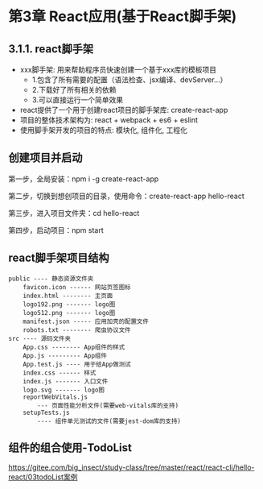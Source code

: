 # 第3章 React应用(基于React脚手架)
## 3.1.1. react脚手架
-   xxx脚手架: 用来帮助程序员快速创建一个基于xxx库的模板项目
    +    1.包含了所有需要的配置（语法检查、jsx编译、devServer…）
    +    2.下载好了所有相关的依赖
    +    3.可以直接运行一个简单效果
-    react提供了一个用于创建react项目的脚手架库: create-react-app
-    项目的整体技术架构为:  react + webpack + es6 + eslint
-    使用脚手架开发的项目的特点: 模块化, 组件化, 工程化
## 创建项目并启动
第一步，全局安装：npm i -g create-react-app

第二步，切换到想创项目的目录，使用命令：create-react-app hello-react 

第三步，进入项目文件夹：cd hello-react 

第四步，启动项目：npm start 
## react脚手架项目结构
	public ---- 静态资源文件夹
		favicon.icon ------ 网站页签图标
		index.html -------- 主页面
		logo192.png ------- logo图
		logo512.png ------- logo图
		manifest.json ----- 应用加壳的配置文件
		robots.txt -------- 爬虫协议文件
    src ---- 源码文件夹
		App.css -------- App组件的样式
		App.js --------- App组件
		App.test.js ---- 用于给App做测试
		index.css ------ 样式
		index.js ------- 入口文件
		logo.svg ------- logo图
		reportWebVitals.js
			--- 页面性能分析文件(需要web-vitals库的支持)
		setupTests.js
			---- 组件单元测试的文件(需要jest-dom库的支持)
## 组件的组合使用-TodoList  
https://gitee.com/big_insect/study-class/tree/master/react/react-cli/hello-react/03todoList案例
